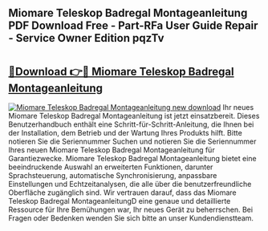 ## Miomare Teleskop Badregal Montageanleitung PDF Download Free - Part-RFa User Guide Repair - Service Owner Edition pqzTv

# <h2><a href="http://df7b0a.blite.top/?on=Miomare+Teleskop+Badregal+Montageanleitung">🔗Download 👉🔴 Miomare Teleskop Badregal Montageanleitung</a></h2>

[![Miomare Teleskop Badregal Montageanleitung new download](https://i.imgur.com/lujVjoI.png)](http://df7b0a.blite.top/?on=Miomare+Teleskop+Badregal+Montageanleitung)
Ihr neues Miomare Teleskop Badregal Montageanleitung ist jetzt einsatzbereit. Dieses Benutzerhandbuch enthält eine Schritt-für-Schritt-Anleitung, die Ihnen bei der Installation, dem Betrieb und der Wartung Ihres Produkts hilft. Bitte notieren Sie die Seriennummer Suchen und notieren Sie die Seriennummer Ihres neuen Miomare Teleskop Badregal Montageanleitung für Garantiezwecke. Miomare Teleskop Badregal Montageanleitung bietet eine beeindruckende Auswahl an erweiterten Funktionen, darunter Sprachsteuerung, automatische Synchronisierung, anpassbare Einstellungen und Echtzeitanalysen, die alle über die benutzerfreundliche Oberfläche zugänglich sind. Wir vertrauen darauf, dass das Miomare Teleskop Badregal MontageanleitungD eine genaue und detaillierte Ressource für Ihre Bemühungen war, Ihr neues Gerät zu beherrschen. Bei Fragen oder Bedenken wenden Sie sich bitte an unser Kundendienstteam.
